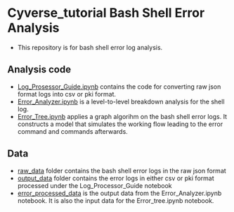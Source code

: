 # Cyverse_tutorial Bash Shell Error Analysis

- This repository is for bash shell error log analysis.
## Analysis code
- [Log_Prosessor_Guide.ipynb](https://github.com/GuningShen/cyverse_tutorial/blob/main/Log_Processor_Guide.ipynb) contains the code for converting raw json format logs into csv or pki format. 
- [Error_Analyzer.ipynb](https://github.com/GuningShen/cyverse_tutorial/blob/main/Error_Analyzer.ipynb) is a level-to-level breakdown analysis for the shell log. 
- [Error_Tree.ipynb](https://github.com/GuningShen/cyverse_tutorial/blob/main/Error_Tree.ipynb) applies a graph algorihm on the bash shell error logs. It constructs a model that simulates the working flow leading to the error command and commands afterwards.

## Data
- [raw_data](https://github.com/GuningShen/cyverse_tutorial/tree/main/raw_data) folder contains the bash shell error logs in the raw json format
- [output_data](https://github.com/GuningShen/cyverse_tutorial/tree/main/output_data) folder contains the error logs in either csv or pki format processed under the Log_Processor_Guide notebook
- [error_processed_data](https://github.com/GuningShen/cyverse_tutorial/tree/main/error_processed_data) is the output data from the Error_Analyzer.ipynb notebook. It is also the input data for the Error_tree.ipynb notebook.
